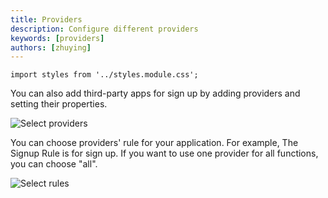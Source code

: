 ```yaml
---
title: Providers
description: Configure different providers
keywords: [providers]
authors: [zhuying]
---
```


```mdx-code-block
import styles from '../styles.module.css';
```

You can also add third-party apps for sign up by adding providers and setting their properties.

![Select providers](/img/application/config/selectproviders.png)

You can choose providers' rule for your application. For example, The Signup Rule is for sign up. If you want to use one provider for all functions, you can choose "all". 

![Select rules](/img/application/providers/choose_providers.png)

